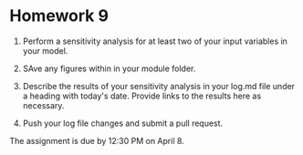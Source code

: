 # Homework 9

1. Perform a sensitivity analysis for at least two of your input variables in your model.

2. SAve any figures within in your module folder.

3. Describe the results of your sensitivity analysis in your log.md file under a heading with
today's date. Provide links to the results here as necessary.

4. Push your log file changes and submit a pull request.

The assignment is due by 12:30 PM on April 8.